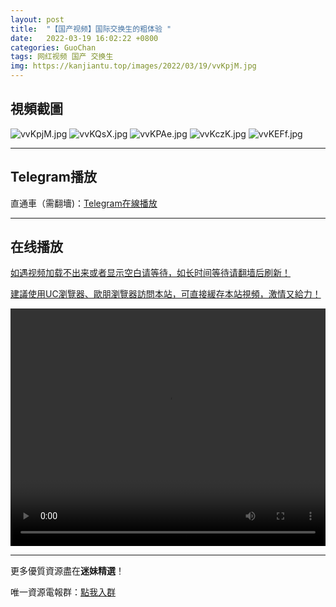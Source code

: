 ```yaml
---
layout: post
title:  "【国产视频】国际交换生的粗体验 "
date:   2022-03-19 16:02:22 +0800
categories: GuoChan
tags: 网红视频 国产 交换生
img: https://kanjiantu.top/images/2022/03/19/vvKpjM.jpg
---
```



## 視頻截圖

![vvKpjM.jpg](https://kanjiantu.top/images/2022/03/19/vvKpjM.jpg)
![vvKQsX.jpg](https://kanjiantu.top/images/2022/03/19/vvKQsX.jpg)
![vvKPAe.jpg](https://kanjiantu.top/images/2022/03/19/vvKPAe.jpg)
![vvKczK.jpg](https://kanjiantu.top/images/2022/03/19/vvKczK.jpg)
![vvKEFf.jpg](https://kanjiantu.top/images/2022/03/19/vvKEFf.jpg)

* * *
## Telegram播放

直通車（需翻墻)：[Telegram在線播放](https://t.me/mimeijingxuan/214)

* * *
## 在线播放
<u>如遇视频加载不出来或者显示空白请等待，如长时间等待请翻墙后刷新！</u>

<u>建議使用UC瀏覽器、歐朋瀏覽器訪問本站，可直接緩存本站視頻，激情又給力！</u>
<center><video src="https://cdn.publer.io/uploads/videos/6246cc52db279731bbdea852/ab78e17089d3fff6d3d4a3c8ac3627ef.mp4" width="100%" height="380px" controls="controls"></video></center>


* * *
更多優質資源盡在**迷妹精選**！

唯一資源電報群：[點我入群](https://t.me/mimeijingxuan)



